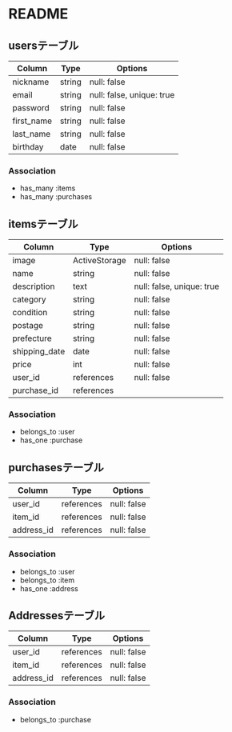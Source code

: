 # README


## usersテーブル

|Column    |Type  |Options    |
| -------- | ---- | --------- |
|nickname  |string|null: false|
|email     |string|null: false, unique: true|
|password  |string|null: false|
|first_name|string|null: false|
|last_name |string|null: false|
|birthday  |date  |null: false|


### Association
- has_many :items
- has_many :purchases

## itemsテーブル

|Column       |Type         |Options    |
| --------    | ----        | --------- |
|image        |ActiveStorage|null: false|
|name         |string       |null: false|
|description  |text         |null: false, unique: true|
|category     |string       |null: false|
|condition    |string       |null: false|
|postage      |string       |null: false|
|prefecture   |string       |null: false|
|shipping_date|date         |null: false|
|price        |int          |null: false|
|user_id      |references   |null: false|
|purchase_id  |references   |           |



### Association
- belongs_to :user
- has_one :purchase

## purchasesテーブル
|Column      |Type         |Options    |
| --------   | ----        | --------- |
|user_id     |references   |null: false|
|item_id     |references   |null: false|
|address_id  |references   |null: false|

### Association
- belongs_to :user
- belongs_to :item
- has_one :address

## Addressesテーブル
|Column      |Type         |Options    |
| --------   | ----        | --------- |
|user_id     |references   |null: false|
|item_id     |references   |null: false|
|address_id  |references   |null: false|

### Association
- belongs_to :purchase

